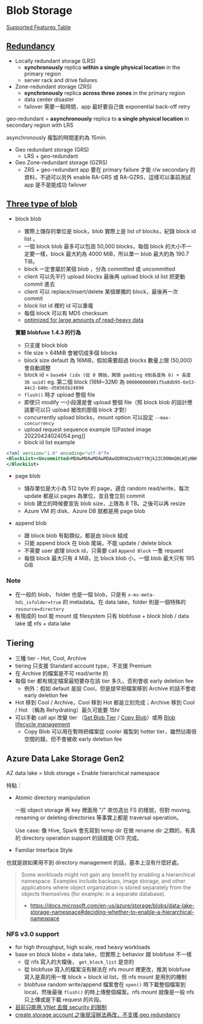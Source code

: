 # Blob Storage
[Supported Features Table](https://docs.microsoft.com/en-us/azure/storage/blobs/storage-feature-support-in-storage-accounts)

## [Redundancy](https://docs.microsoft.com/en-us/azure/storage/common/storage-redundancy) 
- Locally redundant storage (LRS)
	- **synchronously** replica **within a single physical location** in the primary region
	- server rack and drive failures
- Zone-redundant storage (ZRS)
	- **synchronously** replica **across three zones** in the primary region
	- data center disaster
	- failover 需要一點時間，app 最好要自己做 exponential back-off retry

geo-redundant = **asynchronously** replica to **a single physical location** in secondary region with LRS

asynchronously 複製的時間差約為 15min.
- Geo redundant storage (GRS)
	- LRS + geo-redundant
- Geo Zone-redundant storage (GZRS)
	- ZRS + geo-redundant
app 要在 primary failure 才能 r/w secondary 的資料，不過可以另外 enable RA-GRS 或 RA-GZRS，這樣可以事前測試 app 是不是能成功 failover

## [Three type of blob](https://docs.microsoft.com/en-us/rest/api/storageservices/understanding-block-blobs--append-blobs--and-page-blobs)
- block blob
	- 實際上儲存的單位是 block，blob 實際上是 list of blocks，紀錄 block id list 。
	- 一個 block blob 最多可以包涵 50,000 blocks，每個 block 的大小不一定要一樣，block 最大約為 4000 MiB，所以單一 blob 最大約為 190.7 TiB。
	- block 一定會屬於某個 blob ，分為 committed 或 uncommitted
	- client 可以先平行 upload blocks 最後再 upload block id list 把更動 commit 進去
	- client 可以 replace/insert/delete 某個單獨的 block，最後再一次 commit
	- block list id 裡的 id 可以重複
	- 每個 block 可以有 MD5 checksum
	- [optimized for large amounts of read-heavy data](https://docs.microsoft.com/en-us/azure/storage/blobs/network-file-system-protocol-support#data-stored-as-block-blobs)

	**實驗 blobfuse 1.4.3 的行為**
	- 只支援 block blob
	- file size > 64MiB 會被切成多個 blocks
	- block size default 為 16MiB，假如需要超過 blocks 數量上限 (50,000) 會自動調整
	- block id = `base64 (idx (從 0 開始，開頭 padding 0到長度為 6) + 長度 36 uuid)`  eg. 第二個 block (16M~32M) 為  `000000000001f5a8db95-6e53-44c2-b40c-d58565b24890`
	- `flush()` 時才 upload 整個 file
	- 即使只 modify 一小段還是會 upload 整個 file（照 block blob 的設計應該要可以只 upload 被改的那個 block 才對）
	- concurrently upload blocks，mount option 可以設定 `--max-concurrency`
	- upload request sequence example ![[Pasted image 20220424024054.png]]
	- block id list example
```xml
<?xml version="1.0" encoding="utf-8"?>
<BlockList><Uncommitted>MDAwMDAwMDAwMDAwODRhN2UxN2YtNjk2ZC00NmQ0LWIyNWQtM2QzZWQ1OTRiYmIw</Uncommitted><Uncommitted>MDAwMDAwMDAwMDAxZjVhOGRiOTUtNmU1My00NGMyLWI0MGMtZDU4NTY1YjI0ODkw</Uncommitted><Uncommitted>MDAwMDAwMDAwMDAyNGNiZjZjOGQtMDIxYS00OTZiLWFkMDQtMjMwM2QzZjBjZGMx</Uncommitted><Uncommitted>MDAwMDAwMDAwMDAzYmVhMjc1OTAtODI3Ny00YjAwLThmOWEtOGVhOGNiODYxNjQz</Uncommitted><Uncommitted>MDAwMDAwMDAwMDA0OTM5N2U1YTMtYWExMi00N2MwLWE4MmQtMTFiYWJhYzJlMmQz</Uncommitted>
</BlockList>
```

- page blob
	- 儲存單位是大小為 512 byte 的 page，適合 random read/write，每次 update 都是以 pages 為單位，並且會立刻 commit
	- blob 建立的時候要宣告 blob size，上限為 8 TB。之後可以再 resize
	- Azure VM 的 disk、Azure DB 就都是用 page blob

- append blob
	- 跟 block blob 有點類似，都是由 block 組成
	- 只能 append block 在 blob 尾端，不能 update / delete block
	- 不需要 user 處理 block id，只需要 call  `Append Block`  一隻 request
	- 每個 block 最大只有 4 MiB，比 block blob 小，一個 blob 最大只有 195 GiB

### Note
* 在一般的 blob， folder 也是一個 blob，只是有 `x-ms-meta-hdi_isfolder=true` 的 metadata。在 data lake，folder 則是一個特殊的 `resource=directory`
* 有現成的 tool 能 mount 成 filesystem 只有 blobfuse + block blob / data lake 或 nfs + data lake

## Tiering
- 三種 tier - Hot, Cool, Archive
- tiering 只支援 Standard account type，不支援 Premium
- 在 Archive 的檔案是不可 read/write 的
- 每個 tier 都有規定檔案最短要存在該 tier 多久，否則會收 early deletion fee
	- 例外：假如 default 是設 Cool，但是提早把檔案移到 Archive 的話不會收 early deletion fee
- Hot 移到 Cool / Archive，Cool 移到 Hot 都是立刻完成；Archive 移到 Cool / Hot （稱為 Rehydrating）最久可能要 15hr
- 可以手動 call api 改變 tier （[Set Blob Tier](https://docs.microsoft.com/en-us/rest/api/storageservices/set-blob-tier) / [Copy Blob](https://docs.microsoft.com/en-us/rest/api/storageservices/copy-blob)）或用 [Blob lifecycle management](https://docs.microsoft.com/en-us/azure/storage/blobs/lifecycle-management-overview)
	- Copy Blob 可以用在暫時把檔案從 cooler 複製到 hotter tier，雖然佔兩倍空間的錢，但不會被收 early deletion fee

## Azure Data Lake Storage Gen2
AZ data lake = blob storage + Enable hierarchical namespace

特點：
- Atomic directory manipulation
	
	一般 object storage 再 key 裡面用 "/" 來仿造出 FS 的樣貌，但對 moving, renaming or deleting directories 等事實上都是 traversal operation。
	
	Use case: 像 Hive, Spark 會先寫到 temp dir 在做 rename dir 之類的，有真的 directory operation support 的話就能 O(1) 完成。

- Familiar Interface Style

也就是說如果用不到 directory management 的話，基本上沒有什麼好處。
> Some workloads might not gain any benefit by enabling a hierarchical namespace. Examples include backups, image storage, and other applications where object organization is stored separately from the objects themselves (for example: in a separate database).
> - https://docs.microsoft.com/en-us/azure/storage/blobs/data-lake-storage-namespace#deciding-whether-to-enable-a-hierarchical-namespace

### NFS v3.0 support
- for high throughput, high scale, read heavy workloads
- base on block blobs + data lake，但實際上 behavior 跟 blobfuse 不一樣
	- 從 nfs 寫入的大檔後， `get_block_list` 是空的
	- 從 blobfuse 寫入的檔案沒有辦法在 nfs mount 裡更改，推測 blobfuse 寫入是真的用一堆 block + block id list，但 nfs mount 是用別的機制
	- blobfuse random write/append 檔案會在 `open()` 時下載整個檔案到 local，然後最後 `flush()` 的時上傳整個檔案。nfs mount 就像是一般 nfs 只上傳或是下載 request 的片段。
- [目前只能用 VNet 去做 security 的限制](https://docs.microsoft.com/en-us/azure/storage/blobs/network-file-system-protocol-support#network-security)
- [create storage account 之後就沒辦法再改，不支援 geo redundancy](https://docs.microsoft.com/en-us/azure/storage/blobs/network-file-system-protocol-known-issues)

